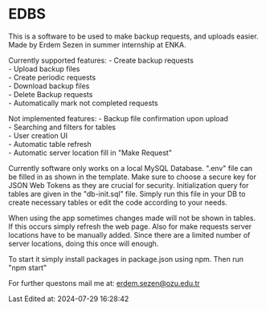 # EDBS

This is a software to be used to make backup requests, and uploads easier. 
Made by Erdem Sezen in summer internship at ENKA.

Currently supported features:
    - Create backup requests<br/>
    - Upload backup files<br/>
    - Create periodic requests<br/>
    - Download backup files<br/>
    - Delete Backup requests<br/>
    - Automatically mark not completed requests

Not implemented features: 
    - Backup file confirmation upon upload<br/>
    - Searching and filters for tables<br/>
    - User creation UI<br/>
    - Automatic table refresh<br/>
    - Automatic server location fill in "Make Request"

Currently software only works on a local MySQL Database. ".env" file can be
filled in as shown in the template. Make sure to choose a secure key for JSON 
Web Tokens as they are crucial for security. Initialization query for tables
are given in the "db-init.sql" file. Simply run this file in your DB to create
necessary tables or edit the code according to your needs.

When using the app sometimes changes made will not be shown in tables. If this
occurs simply refresh the web page. Also for make requests server locations 
have to be manually added. Since there are a limited number of server locations,
doing this once will enough. 

To start it simply install packages in package.json using npm. Then run "npm start"

For further questons mail me at: erdem.sezen@ozu.edu.tr

Last Edited at: 2024-07-29 16:28:42